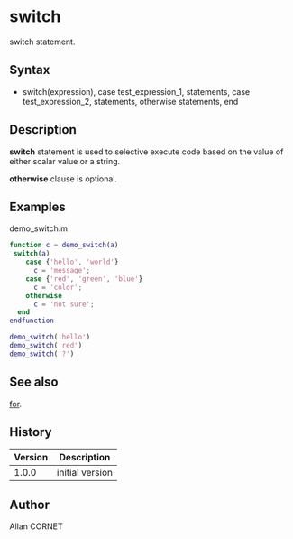 # switch

switch statement.

## Syntax

- switch(expression), case test_expression_1, statements, case test_expression_2, statements, otherwise statements, end

## Description

  <p><b>switch</b> statement is used to selective execute code based on the value of either scalar value or a string.</p>
  <p><b>otherwise</b> clause is optional.</p>

## Examples

demo_switch.m

```matlab
function c = demo_switch(a)
 switch(a)
    case {'hello', 'world'}
      c = 'message';
    case {'red', 'green', 'blue'}
      c = 'color';
    otherwise
      c = 'not sure';
  end
endfunction
```

```matlab
demo_switch('hello')
demo_switch('red')
demo_switch('?')
```

## See also

[for](for.md).

## History

| Version | Description     |
| ------- | --------------- |
| 1.0.0   | initial version |

## Author

Allan CORNET
